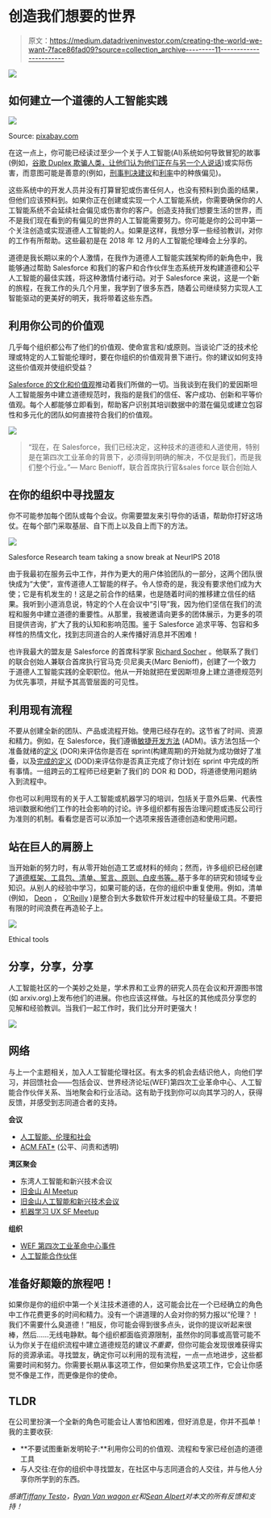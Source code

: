 # 创造我们想要的世界

> 原文：<https://medium.datadriveninvestor.com/creating-the-world-we-want-7face86fad09?source=collection_archive---------11----------------------->

[![](img/140ef82f13dfa695d5f70b940addc251.png)](http://www.track.datadriveninvestor.com/1B9E)

## 如何建立一个道德的人工智能实践

![](img/4d4360b1ef5fb2150013e9220c906da4.png)

Source: [pixabay.com](https://pixabay.com/en/vintage-retro-istanbul-old-love-1872683/)

在这一点上，你可能已经读过至少一个关于人工智能(AI)系统如何导致冒犯的故事(例如，[谷歌 Duplex 欺骗人类，让他们认为他们正在与另一个人说话](https://www.theverge.com/2018/5/9/17334658/google-ai-phone-call-assistant-duplex-ethical-social-implications))或实际伤害，而意图可能是善意的(例如，[刑事判决建议](https://www.propublica.org/article/machine-bias-risk-assessments-in-criminal-sentencing)和[利率](https://www.whitecase.com/publications/insight/algorithms-and-bias-what-lenders-need-know)中的种族偏见)。

这些系统中的开发人员并没有打算冒犯或伤害任何人，也没有预料到负面的结果，但他们应该预料到。如果你正在创建或实现一个人工智能系统，你需要确保你的人工智能系统不会延续社会偏见或伤害你的客户。创造支持我们想要生活的世界，而不是我们现在看到的有偏见的世界的人工智能需要努力。你可能是你的公司中第一个关注创造或实现道德人工智能的人。如果是这样，我想分享一些经验教训，对你的工作有所帮助。这些最初是在 2018 年 12 月的人工智能伦理峰会上分享的。

道德是我长期以来的个人激情，在我作为道德人工智能实践架构师的新角色中，我能够通过帮助 Salesforce 和我们的客户和合作伙伴生态系统开发构建道德和公平人工智能的最佳实践，将这种激情付诸行动。对于 Salesforce 来说，这是一个新的旅程，在我工作的头几个月里，我学到了很多东西，随着公司继续努力实现人工智能驱动的更美好的明天，我将带着这些东西。

## **利用你公司的价值观**

几乎每个组织都公布了他们的价值观、使命宣言和/或原则。当谈论广泛的技术伦理或特定的人工智能伦理时，要在你组织的价值观背景下进行。你的建议如何支持这些价值观并使组织受益？

[Salesforce 的文化和价值观](https://www.salesforce.com/company/careers/culture/)推动着我们所做的一切。当我谈到在我们的爱因斯坦人工智能服务中建立道德规范时，我指的是我们的信任、客户成功、创新和平等价值观。每个人都能够立即看到，帮助客户识别其培训数据中的潜在偏见或建立包容性和多元化的团队如何直接符合我们的价值观。

![](img/956d9120e5ebc4b16618f9847bd82846.png)

> “现在，在 Salesforce，我们已经决定，这种技术的道德和人道使用，特别是在第四次工业革命的背景下，必须得到明确的解决，不仅是我们，而是我们整个行业。”— Marc Benioff，联合首席执行官&sales force 联合创始人

## **在你的组织中寻找盟友**

你不可能参加每个团队或每个会议。你需要盟友来引导你的话语，帮助你打好这场仗。在每个部门采取基层、自下而上以及自上而下的方法。

![](img/bb403914c730154a015c4a50049c3aa6.png)

Salesforce Research team taking a snow break at NeurIPS 2018

由于我最初在服务云中工作，并作为更大的用户体验团队的一部分，这两个团队很快成为“大使”，宣传道德人工智能的样子。令人惊奇的是，我没有要求他们成为大使；它是有机发生的！这是之前合作的结果，也是随着时间的推移建立信任的结果。我听到小道消息说，特定的个人在会议中“引导”我，因为他们坚信在我们的流程和服务中建立道德的重要性。从那里，我被邀请向更多的团体展示，为更多的项目提供咨询，扩大了我的认知和影响范围。鉴于 Salesforce 追求平等、包容和多样性的热情文化，找到志同道合的人来传播好消息并不困难！

也许我最大的盟友是 Salesforce 的首席科学家 [Richard Socher](https://www.linkedin.com/in/richard-socher-19363b18/) 。他联系了我们的联合创始人兼联合首席执行官马克·贝尼奥夫(Marc Benioff)，创建了一个致力于道德人工智能实践的全职职位。他从一开始就把在爱因斯坦身上建立道德规范列为优先事项，并赋予其高管层面的可见性。

## **利用现有流程**

不要从创建全新的团队、产品或流程开始。使用已经存在的。这节省了时间、资源和精力。例如，在 Salesforce，我们遵循[敏捷开发方法](https://developer.salesforce.com/blogs/engineering/2014/08/agile-methodology-salesforce-inside-look.html) (ADM)。该方法包括一个准备就绪的[定义](https://www.agilealliance.org/glossary/definition-of-ready) (DOR)来评估你是否在 sprint(构建周期)的开始就为成功做好了准备，以及[完成的定义](https://www.agilealliance.org/glossary/definition-of-done/) (DOD)来评估你是否真正完成了你计划在 sprint 中完成的所有事情。一组跨云的工程师已经更新了我们的 DOR 和 DOD，将道德使用问题纳入到流程中。

你也可以利用现有的关于人工智能或机器学习的培训，包括关于意外后果、代表性培训数据和他们工作的社会影响的讨论。许多组织都有报告治理问题或违反公司行为准则的机制。看看您是否可以添加一个选项来报告道德创造和使用问题。

## 站在巨人的肩膀上

当开始新的努力时，有从零开始创造工艺或材料的倾向；然而，许多组织已经创建了[道德框架、工具包、清单、誓言、原则、白皮书等。](https://sites.google.com/view/chi19-ethical-tools-workshop/tools?authuser=0)基于多年的研究和领域专业知识。从别人的经验中学习，如果可能的话，在你的组织中重复使用。例如，清单(例如， [Deon](http://deon.drivendata.org/) ， [O'Reilly](https://www.oreilly.com/ideas/of-oaths-and-checklists) )是整合到大多数软件开发过程中的轻量级工具。不要把有限的时间浪费在再造轮子上。

![](img/c6d43699fdc87f8ef7091a8d55de74c9.png)

Ethical tools

## 分享，分享，分享

人工智能社区的一个美妙之处是，学术界和工业界的研究人员在会议和开源图书馆(如 arxiv.org)上发布他们的进展。你也应该这样做。与社区的其他成员分享您的见解和经验教训。当我们一起工作时，我们比分开时更强大！

![](img/75bfd6e43d105dc11867659c9454dac8.png)

## **网络**

与上一个主题相关，加入人工智能伦理社区。有太多的机会去结识他人，向他们学习，并回馈社会——包括会议、世界经济论坛(WEF)第四次工业革命中心、人工智能合作伙伴关系、当地聚会和行业活动。这有助于找到你可以向其学习的人，获得反馈，并感受到志同道合者的支持。

**会议**

*   [人工智能、伦理和社会](http://www.aies-conference.com/)
*   [ACM FAT*](http://www.aies-conference.com/) (公平、问责和透明)

**湾区聚会**

*   东湾人工智能和新兴技术会议
*   [旧金山 AI Meetup](https://www.meetup.com/San-Francisco-AI-Meetup/)
*   [旧金山人工智能和新兴技术会议](https://www.meetup.com/San-Francisco-AI-Summit-Meetup/)
*   [机器学习 UX SF Meetup](https://www.mluxsf.com/)

**组织**

*   [WEF 第四次工业革命中心事件](https://www.weforum.org/events)
*   [人工智能合作伙伴](https://www.partnershiponai.org/)

## **准备好颠簸的旅程吧！**

如果你是你的组织中第一个关注技术道德的人，这可能会比在一个已经确立的角色中工作花费更多的时间和精力。没有一个讲道理的人会对你的努力报以“伦理？！我们不需要什么臭道德！”相反，你可能会得到很多点头，说你的提议听起来很棒，然后……无线电静默。每个组织都面临资源限制，虽然你的同事或高管可能不认为你关于在组织流程中建立道德规范的建议*不重要*，但你可能会发现很难获得实际的资源承诺。寻找盟友，确定你可以利用的现有流程，一点一点地进步，这些都需要时间和努力。你需要长期从事这项工作，但如果你热爱这项工作，它会让你感觉不像是工作，而更像是你的使命。

## **TLDR**

在公司里扮演一个全新的角色可能会让人害怕和困难，但好消息是，你并不孤单！我的主要收获:

*   **不要试图重新发明轮子:**利用你公司的价值观、流程和专家已经创造的道德工具
*   与人交往:在你的组织中寻找盟友，在社区中与志同道合的人交往，并与他人分享你所学到的东西。

*感谢*[*Tiffany Testo*](https://www.linkedin.com/in/tiffany-testo/)*，*[*Ryan Van wagon er*](https://www.linkedin.com/in/ryanvanwagoner/)*和*[*Sean Alpert*](https://www.linkedin.com/in/seanaalpert/)*对本文的所有反馈和支持！*